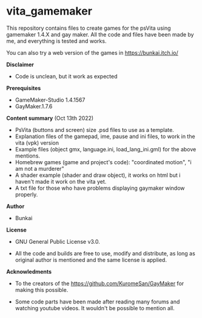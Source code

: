 # vita_gamemaker
This repository contains files to create games for the psVita using gamemaker 1.4.X and gay maker. 
All the code and files have been made by me, and everything is tested and works.

You can also try a web version of the games in https://bunkai.itch.io/

**Disclaimer**

- Code is unclean, but it work as expected

**Prerequisites**

- GameMaker-Studio 1.4.1567 
- GayMaker.1.7.6

**Content summary** (Oct 13th 2022)

- PsVita (buttons and screen) size .psd files to use as a template. 
- Explanation files of the gamepad, ime, pause and ini files, to work in the vita (vpk) version
- Example files (object gmx, language.ini, load_lang_ini.gml) for the above mentions.
- Homebrew games (game and project's code): "coordinated motion", "i am not a murderer"
- A shader example (shader and draw object), it works on html but i haven't made it work on the vita yet.
- A txt file for those who have problems displaying gaymaker window properly.

**Author**

 - Bunkai


**License**

 - GNU General Public License v3.0.

 - All the code and builds are free to use, modify and distribute, as long as original 
   author is mentioned and the same license is applied.

**Acknowledments**

 - To the creators of the https://github.com/KuromeSan/GayMaker for making this possible.

 - Some code parts have been made after reading many forums and watching youtube videos. 
   It wouldn't be possible to mention all.
